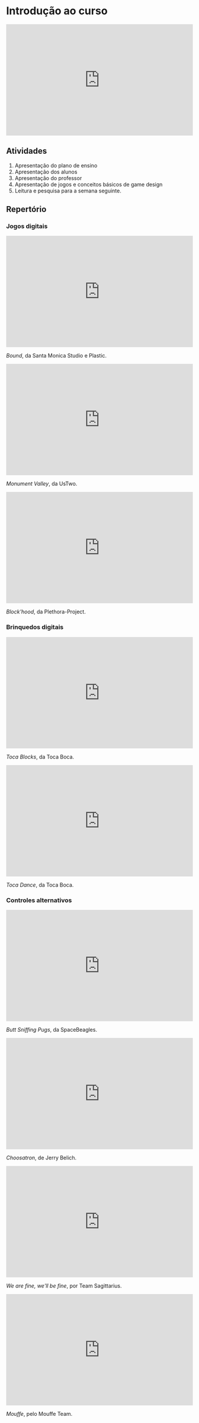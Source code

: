 # Introdução ao curso

<iframe src="https://docs.google.com/presentation/d/1HJFerQmNXpJhtH7X1l0UJILpxMVSeWgXycuxZMbitUU/embed?start=false&loop=false&delayms=15000" frameborder="0" width="100%" height="300" allowfullscreen="true" mozallowfullscreen="true" webkitallowfullscreen="true"></iframe>

## Atividades

1. Apresentação do plano de ensino
1. Apresentação dos alunos
1. Apresentação do professor
1. Apresentação de jogos e conceitos básicos de game design
1. Leitura e pesquisa para a semana seguinte.

## Repertório

### Jogos digitais

<iframe width="100%" height="300" src="https://www.youtube.com/embed/aE37l6RvF-c" frameborder="0" allowfullscreen></iframe>

*Bound*, da Santa Monica Studio e Plastic.

<iframe width="100%" height="300" src="https://www.youtube.com/embed/wC1jHHF_Wjo" frameborder="0" allowfullscreen></iframe>

*Monument Valley*, da UsTwo.

<iframe width="100%" height="300" src="https://www.youtube.com/embed/4DQV9kJaQ-g" frameborder="0" allowfullscreen></iframe>

*Block'hood*, da Plethora-Project.

### Brinquedos digitais

<iframe width="100%" height="300" src="https://www.youtube.com/embed/QMycH9DoQCw" frameborder="0" allowfullscreen></iframe>

*Toca Blocks*, da Toca Boca.

<iframe width="100%" height="300" src="https://www.youtube.com/embed/OvWkxtoIzhw" frameborder="0" allowfullscreen></iframe>

*Toca Dance*, da Toca Boca.

### Controles alternativos

<iframe width="100%" height="300" src="https://www.youtube.com/embed/gjjk_0kmatk" frameborder="0" allowfullscreen></iframe>

*Butt Sniffing Pugs*, da SpaceBeagles.

<iframe width="100%" height="300" src="https://www.youtube.com/embed/z4Qn45-3FQ0" frameborder="0" allowfullscreen></iframe>

*Choosatron*, de Jerry Belich.

<iframe width="100%" height="300" src="https://www.youtube.com/embed/O-b5w9vq4Jg" frameborder="0" allowfullscreen></iframe>

*We are fine, we'll be fine*, por Team Sagittarius.

<iframe width="100%" height="300" src="https://www.youtube.com/embed/BR_fb99ybp0" frameborder="0" allowfullscreen></iframe>

*Mouffe*, pelo Mouffe Team.
